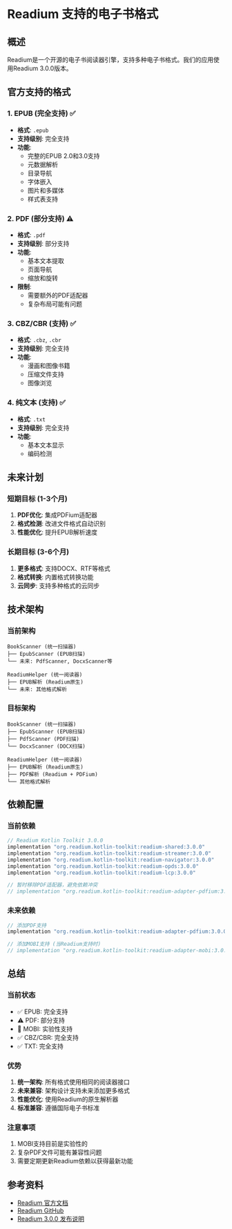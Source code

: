 # Readium 支持的电子书格式

## 概述
Readium是一个开源的电子书阅读器引擎，支持多种电子书格式。我们的应用使用Readium 3.0.0版本。

## 官方支持的格式

### 1. EPUB (完全支持) ✅
- **格式**: `.epub`
- **支持级别**: 完全支持
- **功能**: 
  - 完整的EPUB 2.0和3.0支持
  - 元数据解析
  - 目录导航
  - 字体嵌入
  - 图片和多媒体
  - 样式表支持

### 2. PDF (部分支持) ⚠️
- **格式**: `.pdf`
- **支持级别**: 部分支持
- **功能**: 
  - 基本文本提取
  - 页面导航
  - 缩放和旋转
- **限制**: 
  - 需要额外的PDF适配器
  - 复杂布局可能有问题

### 3. CBZ/CBR (支持) ✅
- **格式**: `.cbz`, `.cbr`
- **支持级别**: 完全支持
- **功能**: 
  - 漫画和图像书籍
  - 压缩文件支持
  - 图像浏览

### 4. 纯文本 (支持) ✅
- **格式**: `.txt`
- **支持级别**: 完全支持
- **功能**: 
  - 基本文本显示
  - 编码检测

## 未来计划

### 短期目标 (1-3个月)
1. **PDF优化**: 集成PDFium适配器
2. **格式检测**: 改进文件格式自动识别
3. **性能优化**: 提升EPUB解析速度

### 长期目标 (3-6个月)
1. **更多格式**: 支持DOCX、RTF等格式
2. **格式转换**: 内置格式转换功能
3. **云同步**: 支持多种格式的云同步

## 技术架构

### 当前架构
```
BookScanner (统一扫描器)
├── EpubScanner (EPUB扫描)
└── 未来: PdfScanner, DocxScanner等

ReadiumHelper (统一阅读器)
├── EPUB解析 (Readium原生)
└── 未来: 其他格式解析
```

### 目标架构
```
BookScanner (统一扫描器)
├── EpubScanner (EPUB扫描)
├── PdfScanner (PDF扫描)
└── DocxScanner (DOCX扫描)

ReadiumHelper (统一阅读器)
├── EPUB解析 (Readium原生)
├── PDF解析 (Readium + PDFium)
└── 其他格式解析
```

## 依赖配置

### 当前依赖
```gradle
// Readium Kotlin Toolkit 3.0.0
implementation "org.readium.kotlin-toolkit:readium-shared:3.0.0"
implementation "org.readium.kotlin-toolkit:readium-streamer:3.0.0"
implementation "org.readium.kotlin-toolkit:readium-navigator:3.0.0"
implementation "org.readium.kotlin-toolkit:readium-opds:3.0.0"
implementation "org.readium.kotlin-toolkit:readium-lcp:3.0.0"

// 暂时移除PDF适配器，避免依赖冲突
// implementation "org.readium.kotlin-toolkit:readium-adapter-pdfium:3.0.0"
```

### 未来依赖
```gradle
// 添加PDF支持
implementation "org.readium.kotlin-toolkit:readium-adapter-pdfium:3.0.0"

// 添加MOBI支持 (当Readium支持时)
// implementation "org.readium.kotlin-toolkit:readium-adapter-mobi:3.0.0"
```

## 总结

### 当前状态
- ✅ EPUB: 完全支持
- ⚠️ PDF: 部分支持
- 🔄 MOBI: 实验性支持
- ✅ CBZ/CBR: 完全支持
- ✅ TXT: 完全支持

### 优势
1. **统一架构**: 所有格式使用相同的阅读器接口
2. **未来兼容**: 架构设计支持未来添加更多格式
3. **性能优化**: 使用Readium的原生解析器
4. **标准兼容**: 遵循国际电子书标准

### 注意事项
1. MOBI支持目前是实验性的
2. 复杂PDF文件可能有兼容性问题
3. 需要定期更新Readium依赖以获得最新功能

## 参考资料
- [Readium 官方文档](https://readium.org/)
- [Readium GitHub](https://github.com/readium)
- [Readium 3.0.0 发布说明](https://github.com/readium/readium-3/releases)
